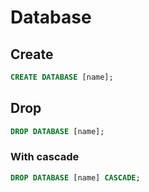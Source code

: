# Database

## Create

```sql
CREATE DATABASE [name];
```

## Drop

```sql
DROP DATABASE [name];
```

### With cascade

```sql
DROP DATABASE [name] CASCADE;
```
